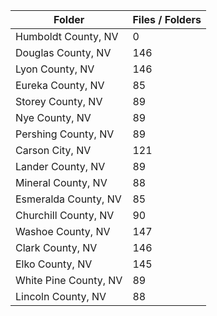 | Folder                |   Files / Folders |
|-----------------------|-------------------|
| Humboldt County, NV   |                 0 |
| Douglas County, NV    |               146 |
| Lyon County, NV       |               146 |
| Eureka County, NV     |                85 |
| Storey County, NV     |                89 |
| Nye County, NV        |                89 |
| Pershing County, NV   |                89 |
| Carson City, NV       |               121 |
| Lander County, NV     |                89 |
| Mineral County, NV    |                88 |
| Esmeralda County, NV  |                85 |
| Churchill County, NV  |                90 |
| Washoe County, NV     |               147 |
| Clark County, NV      |               146 |
| Elko County, NV       |               145 |
| White Pine County, NV |                89 |
| Lincoln County, NV    |                88 |